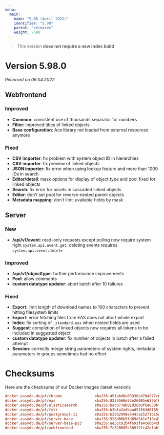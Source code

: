```yaml
---
menu:
  main:
    name: "5.98 (April 2022)"
    identifier: "5.98"
    parent: "releases"
    weight: -598
---
```


> This version **does not require a new index build**

# Version 5.98.0

*Released on 06.04.2022*

## Webfrontend

### Improved

* **Common**: consistent use of thousands separator for numbers
* **Filter**: improved titles of linked objects
* **Base configuration**: Ace library not loaded from external resources anymore

### Fixed

* **CSV importer**: fix problem with system object ID in hierarchies
* **CSV importer**: fix preview of linked objects
* **JSON importer**: fix error when using lookup feature and more than 1000 IDs in search
* **Editor/detail**: mask options for display of object type and pool fixed for linked objects
* **Search**: fix error for assets in cascaded linked objects
* **Editor**: don't set pool for reverse-nested parent objects
* **Metadata mapping**: don't limit available fields by mask

## Server

### New

* **/api/v1/event**: read-only requests except polling now require system right `system.api.event.get`, deleting events requires `system.api.event.delete`

### Improved

* **/api/v1/objecttype**: further performance improvements
* **Pool**: allow comments
* **custom datatype updater**: abort batch after 10 failures

### Fixed

* **Export**: limit length of download names to 100 characters to prevent hitting filesystem limits
* **Export**: error fetching files from EAS does not abort whole export
* **Index**: fix sorting of `_standard.eas` when nested fields are used
* **Suggest**: completion of linked objects now requires all tokens to be included in suggested object
* **custom datatype updater**: fix number of objects in batch after a failed attempt
* **Session**: correctly merge string parameters of system rights, metadata parameters in groups sometimes had no effect

# Checksums

Here are the checksums of our Docker images (latest version): 

```ini
docker.easydb.de/pf/chrome               sha256:451a6d6e05936ed704277c6842b4ad3119f25a2ed5631734f71049f3b8069cc4
docker.easydb.de/pf/eas                  sha256:0235560e53e26085e639bf616733b6eea311a3ca68e70332bec4f69356281d17
docker.easydb.de/pf/elasticsearch        sha256:bac077eb81d38b8f6e6506ffea7a5c26e5043832e6747886b2e7b12484cc57d7
docker.easydb.de/pf/fylr                 sha256:b3bfa2edbaad51563d8165fd52c7c0ab8cdf78ac2f42cd62e511487bb5d5e279
docker.easydb.de/pf/postgresql-11        sha256:b3562998e544ca25271b15a46ca10cf53025798cf7b9707e758063252b936986
docker.easydb.de/pf/server-base          sha256:528d06b51d69d541e718c4342dd72d8c9c9dc5f2dcdbe11ad46ffe006cfda70f
docker.easydb.de/pf/server-base-py3      sha256:ee5cc91b4f691fa4c6664cb96f13e80c802d44c213866e9e134ec6db9f74bb65
docker.easydb.de/pf/webfrontend          sha256:7c320085c309f2fc42efab133d836dc71f7cc598a8710b4a4ea509f0d2689421
```
